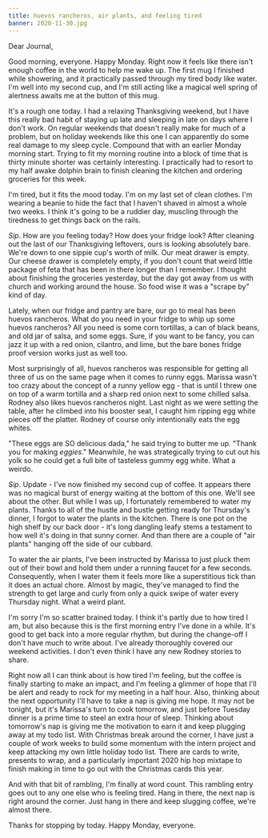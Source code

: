 ```yaml
---
title: huevos rancheros, air plants, and feeling tired
banner: 2020-11-30.jpg
---
```


Dear Journal,

Good morning, everyone.  Happy Monday.  Right now it feels like there
isn't enough coffee in the world to help me wake up.  The first mug I
finished while showering, and it practically passed through my tired
body like water.  I'm well into my second cup, and I'm still acting
like a magical well spring of alertness awaits me at the button of
this mug.

It's a rough one today.  I had a relaxing Thanksgiving weekend, but I
have this really bad habit of staying up late and sleeping in late on
days where I don't work.  On regular weekends that doesn't really make
for much of a problem, but on holiday weekends like this one I can
apparently do some real damage to my sleep cycle.  Compound that with
an earlier Monday morning start.  Trying to fit my morning routine
into a block of time that is thirty minute shorter was certainly
interesting.  I practically had to resort to my half awake dolphin
brain to finish cleaning the kitchen and ordering groceries for this
week.

I'm tired, but it fits the mood today.  I'm on my last set of clean
clothes.  I'm wearing a beanie to hide the fact that I haven't shaved
in almost a whole two weeks.  I think it's going to be a ruddier day,
muscling through the tiredness to get things back on the rails.

_Sip_.  How are you feeling today?  How does your fridge look?  After
cleaning out the last of our Thanksgiving leftovers, ours is looking
absolutely bare.  We're down to one sippie cup's worth of milk.  Our
meat drawer is empty.  Our cheese drawer is completely empty, if you
don't count that weird little package of feta that has been in there
longer than I remember.  I thought about finishing the groceries
yesterday, but the day got away from us with church and working around
the house.  So food wise it was a "scrape by" kind of day.

Lately, when our fridge and pantry are bare, our go to meal has been
huevos rancheros.  What do you need in your fridge to whip up some
huevos rancheros?  All you need is some corn tortillas, a can of black
beans, and old jar of salsa, and some eggs.  Sure, if you want to be
fancy, you can jazz it up with a red onion, cilantro, and lime, but
the bare bones fridge proof version works just as well too.

Most surprisingly of all, huevos rancheros was responsible for getting
all three of us on the same page when it comes to runny eggs.  Marissa
wasn't too crazy about the concept of a runny yellow egg - that is
until I threw one on top of a warm tortilla and a sharp red onion next
to some chilled salsa.  Rodney also likes huevos rancheros night.
Last night as we were setting the table, after he climbed into his
booster seat, I caught him ripping egg white pieces off the platter.
Rodney of course only intentionally eats the egg whites.

"These eggs are SO delicious dada," he said trying to butter me up.
"Thank you for making _eggies_."  Meanwhile, he was strategically
trying to cut out his yolk so he could get a full bite of tasteless
gummy egg white.  What a weirdo.

_Sip_.  Update - I've now finished my second cup of coffee.  It
appears there was no magical burst of energy waiting at the bottom of
this one.  We'll see about the other.  But while I was up, I
fortunately remembered to water my plants.  Thanks to all of the
hustle and bustle getting ready for Thursday's dinner, I forgot to
water the plants in the kitchen.  There is one pot on the high shelf
by our back door - it's long dangling leafy stems a testament to how
well it's doing in that sunny corner.  And than there are a couple of
"air plants" hanging off the side of our cubbard.

To water the air plants, I've been instructed by Marissa to just pluck
them out of their bowl and hold them under a running faucet for a few
seconds.  Consequently, when I water them it feels more like a
superstitious tick than it does an actual chore.  Almost by magic,
they've managed to find the strength to get large and curly from only
a quick swipe of water every Thursday night.  What a weird plant.

I'm sorry I'm so scatter brained today.  I think it's partly due to
how tired I am, but also because this is the first morning entry I've
done in a while.  It's good to get back into a more regular rhythm,
but during the change-off I don't have much to write about.  I've
already thoroughly covered our weekend activities.  I don't even think
I have any new Rodney stories to share.

Right now all I can think about is how tired I'm feeling, but the
coffee is finally starting to make an impact, and I'm feeling a
glimmer of hope that I'll be alert and ready to rock for my meeting in
a half hour.  Also, thinking about the next opportunity I'll have to
take a nap is giving me hope.  It may not be tonight, but it's
Marissa's turn to cook tomorrow, and just before Tuesday dinner is a
prime time to steel an extra hour of sleep.  Thinking about tomorrow's
nap is giving me the motivation to earn it and keep plugging away at
my todo list.  With Christmas break around the corner, I have just a
couple of work weeks to build some momentum with the intern project
and keep attacking my own little holiday todo list.  There are cards
to write, presents to wrap, and a particularly important 2020 hip hop
mixtape to finish making in time to go out with the Christmas cards
this year.

And with that bit of rambling, I'm finally at word count.  This
rambling entry goes out to any one else who is feeling tired.  Hang in
there, the next nap is right around the corner.  Just hang in there
and keep slugging coffee, we're almost there.

Thanks for stopping by today.  Happy Monday, everyone.
